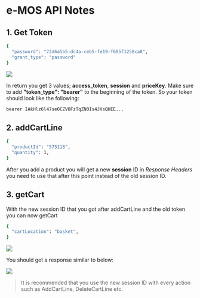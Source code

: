 # e-MOS API Notes

## 1. Get Token

```sh
{
  "password": "72d6a5b5-dc4a-ceb5-fe19-f695f1258ca8",
  "grant_type": "password"
}
```
![](https://snipboard.io/j8Q2iU.jpg)

In return you get 3 values; **access_token**, **session** and **priceKey**. Make sure to add **"token_type": "bearer"** to the beginning of the token. So your token should look like the following:

```sh
bearer IAkHlz6l47seOCZVOFzTqZN0Is4JVsQHEE...
```

## 2. addCartLine

```sh
{
  "productId": "575118",
  "quantity": 1,
}
```

After you add a product you will get a new **session** ID in *Response Headers* you need to use that after this point instead of the old session ID.

## 3. getCart
With the new session ID that you got after addCartLine and the old token you can now getCart

```sh
{
  "cartLocation": "basket",
}
```
![](https://snipboard.io/YhTsK0.jpg)

You should get a response similar to below:

![](https://snipboard.io/ThWcn6.jpg)

> It is recommended that you use the new session ID with every action such as AddCartLine, DeleteCartLine etc. 
